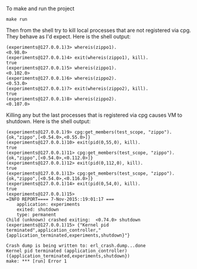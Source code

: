 To make and run the project

```
make run
```

Then from the shell try to kill local processes that are not registered via cpg. They behave as I'd expect. Here is the shell output:
```
(experiments@127.0.0.1)3> whereis(zippo1).            
<0.98.0>
(experiments@127.0.0.1)4> exit(whereis(zippo1), kill).
true
(experiments@127.0.0.1)5> whereis(zippo1).            
<0.102.0>
(experiments@127.0.0.1)6> whereis(zippo2).            
<0.53.0>
(experiments@127.0.0.1)7> exit(whereis(zippo2), kill).
true
(experiments@127.0.0.1)8> whereis(zippo2).            
<0.107.0>
```

Killing any but the last processes that is registered via cpg causes VM to shutdown. Here is the shell output:
```
(experiments@127.0.0.1)9> cpg:get_members(test_scope, "zippo").
{ok,"zippo",[<0.54.0>,<0.55.0>]}
(experiments@127.0.0.1)10> exit(pid(0,55,0), kill).             
true
(experiments@127.0.0.1)11> cpg:get_members(test_scope, "zippo").
{ok,"zippo",[<0.54.0>,<0.112.0>]}
(experiments@127.0.0.1)12> exit(pid(0,112,0), kill).            
true
(experiments@127.0.0.1)13> cpg:get_members(test_scope, "zippo").
{ok,"zippo",[<0.54.0>,<0.116.0>]}
(experiments@127.0.0.1)14> exit(pid(0,54,0), kill).             
true
(experiments@127.0.0.1)15> 
=INFO REPORT==== 7-Nov-2015::19:01:17 ===
    application: experiments
    exited: shutdown
    type: permanent
Child (unknown) crashed exiting:  <0.74.0> shutdown
(experiments@127.0.0.1)15> {"Kernel pid terminated",application_controller,"{application_terminated,experiments,shutdown}"}

Crash dump is being written to: erl_crash.dump...done
Kernel pid terminated (application_controller) ({application_terminated,experiments,shutdown})
make: *** [run] Error 1
```
